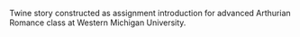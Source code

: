 Twine story constructed as assignment introduction for advanced Arthurian Romance class at Western Michigan University.

